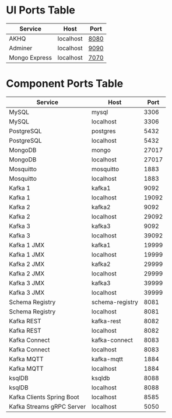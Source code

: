 # UI Ports Table

| Service | Host | Port |
| - | - | - |
| AKHQ | localhost | [8080](http://localhost:8080/) |
| Adminer | localhost | [9090](http://localhost:9090/) |
| Mongo Express | localhost | [7070](http://localhost:7070/) |

# Component Ports Table

| Service | Host | Port |
| - | - | - |
| MySQL | mysql | 3306 |
| MySQL | localhost | 3306 |
| PostgreSQL | postgres | 5432 |
| PostgreSQL | localhost | 5432 |
| MongoDB | mongo | 27017 |
| MongoDB | localhost | 27017 |
| Mosquitto | mosquitto | 1883 |
| Mosquitto | localhost | 1883 |
| Kafka 1 | kafka1 | 9092 |
| Kafka 1 | localhost | 19092 |
| Kafka 2 | kafka2 | 9092 |
| Kafka 2 | localhost | 29092 |
| Kafka 3 | kafka3 | 9092 |
| Kafka 3 | localhost | 39092 |
| Kafka 1 JMX | kafka1 | 19999 |
| Kafka 1 JMX | localhost | 19999 |
| Kafka 2 JMX | kafka2 | 29999 |
| Kafka 2 JMX | localhost | 29999 |
| Kafka 3 JMX | kafka3 | 39999 |
| Kafka 3 JMX | localhost | 39999 |
| Schema Registry | schema-registry | 8081 |
| Schema Registry | localhost | 8081 |
| Kafka REST | kafka-rest | 8082 |
| Kafka REST | localhost | 8082 |
| Kafka Connect | kafka-connect | 8083 |
| Kafka Connect | localhost | 8083 |
| Kafka MQTT | kafka-mqtt | 1884 |
| Kafka MQTT | localhost | 1884 |
| ksqlDB | ksqldb | 8088 |
| ksqlDB | localhost | 8088 |
| Kafka Clients Spring Boot | localhost | 8585 |
| Kafka Streams gRPC Server | localhost | 5050 |